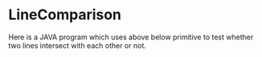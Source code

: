# LineComparison
Here is a JAVA program which uses above below primitive to test whether two lines intersect with each other or not. 
